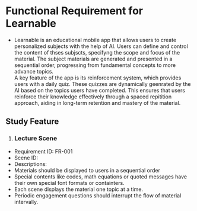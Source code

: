  # Functional Requirement for Learnable
- Learnable is an educational mobile app that allows users to create personalized subjects with the help of AI. Users can define and control the content of thses subjscts, specifyng the scope and focus of the material. The subject materials are generated and presented in a sequential order, progressing from fundamental concepts to more advance topics.  
 A key feature of the app is its reinforcement system, which provides users with a daily quiz. These quizzes are dynamically geenrated by the AI based on the topics users have completed. This ensures that users reinforce their knowledge effectively through a spaced repitition approach, aiding in long-term retention and mastery of the material.
  
## Study Feature
1. ### Lecture Scene
- Requirement ID: FR-001
- Scene ID:
- Descriptions:
 - Materials should be displayed to users in a sequential order
 - Special contents like codes, math equations or quoted messages have their own special font formats or containters.
 - Each scene displays the material one topic at a time.
 - Periodic engagement questions should interrupt the flow of material intervally.
